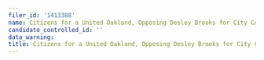 ```yaml
---
filer_id: '1413388'
name: Citizens for a United Oakland, Opposing Desley Brooks for City Council
candidate_controlled_id: ''
data_warning: 
title: Citizens for a United Oakland, Opposing Desley Brooks for City Council
---
```

